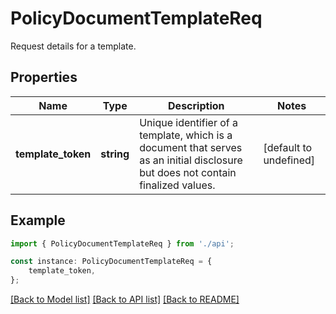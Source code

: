 # PolicyDocumentTemplateReq

Request details for a template.

## Properties

Name | Type | Description | Notes
------------ | ------------- | ------------- | -------------
**template_token** | **string** | Unique identifier of a template, which is a document that serves as an initial disclosure but does not contain finalized values. | [default to undefined]

## Example

```typescript
import { PolicyDocumentTemplateReq } from './api';

const instance: PolicyDocumentTemplateReq = {
    template_token,
};
```

[[Back to Model list]](../README.md#documentation-for-models) [[Back to API list]](../README.md#documentation-for-api-endpoints) [[Back to README]](../README.md)

